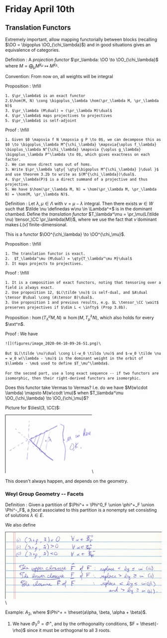 # Friday April 10th

## Translation Functors

Extremely important, allow mapping functorially between blocks (recalling $\OO = \bigoplus \OO_{\chi_\lambda}$) and in good situations gives an equivalence of categories.

Definition
: A *projection functor* $\pr_\lambda: \OO \to \OO_{\chi_\lambda}$ where $M = \bigoplus_\mu M^{\chi_\mu} \mapsto M^{\chi_\lambda}$.

Convention:
From now on, all weights will be integral

Proposition
:   \hfill

    1. $\pr_\lambda$ is an exact functor
    2.$\hom(M, N) \cong \bigoplus_\lambda \hom(\pr_\lambda M, \pr_\lambda N)$
    3. $\pr_\lambda (M\dual) = (\pr_\lambda M)\dual$
    4. $\pr_\lambda$ maps projectives to projectives
    5. $\pr_\lambda$ is self-adjoint

Proof
:   \hfill

    1. Given $0 \mapsvia f N \mapsvia g P \to 0$, we can decompose this as $0 \to \bigoplus_\lambda M^{\chi_\lambda} \mapsvia{\oplus f_\lambda} \bioplus_\lambda N^{\chi_\lambda} \mapsvia {\oplus g_\lambda} \bigoplus_\lambda P^\lambda \to 0$, which gives exactness on each factor.
    2. We can move direct sums out of homs.
    3. Write $\pr_\lambda \qty{ \qty{\bigoplus M^{\chi_\lambda} }\dual }$ and use theorem 3.2b to write as $(M^{\chi_\lambda})\dual$.
    4. $\pr_\lambda(P)$ is a direct summand of a projective and thus projective.
    5. We have $\hom(\pr_\lambda M, N) = \hom(\pr_\lambda M, \pr_\lambda N) = \hom(M, \pr_\lambda N)$.

Definition
:   Let $\lambda, \mu \in \Lambda$ with $\nu = \mu - \lambda$ integral.
    Then there exists $w\in W$ such that $\tilde \nu \definedas w\nu \in \Lambda^+$ is in the dominant chambed.
    Define the *translation functor* $T_\lambda^\mu = \pr_\mu(L(\tilde \nu) \tensor_\CC \pr_\lambda(M))$, where we use the fact that $\tilde \nu$ dominant makes $L(\tilde \nu)$ finite-dimensional.

This is a functor $\OO^{\chi_\lambda} \to \OO^{\chi_\mu}$.

Proposition
:   \hfill

    1. The translation functor is exact.
    2.  $T_\lambda^\mu (M\dual) = \qty{T_\lambda^\mu M}\dual$
    3. It maps projects to projectives.

Proof
:   \hfill

    1. It is a composition of exact functors, noting that tensoring over a field is always exact.
    2. Use proposition 12, $L(\tilde \nu)$ is self-dual, and $A\dual \tensor B\dual \cong (A\tensor B)\dual$.
    3. Use proposition 1 and previous results, e.g. $L \tensor_\CC \wait$ preserves projectives if $\dim L < \infty$ (Prop 3.8b).

Proposition
: $\hom(T_\lambda^\mu M, N) \cong \hom(M, T_\mu^\lambda N)$, which also holds for every $\ext^n$.


Proof
:   We have

    ![](figures/image_2020-04-10-09-26-51.png)\

    But $L(\tilde \nu)\dual \cong L(-w_0 \tilda \nu)$ and $-w_0 \tilde \nu = w_0 w(\lambda - \mu)$ is the dominant weight in the orbit of $\lambda - \mu$ used to define $T_\mu^\lambda$.

    For the second part, use a long exact sequence -- if two functors are isomorphic, then their right-derived functors are isomorphic.

Does this functor take Vermas to Vermas?
I.e. do we have $M(w\cdot \lambda) \mapsto M(w\codt \mu)$ when $T_\lambda^\mu \OO_{\chi_\lambda} \to \OO_{\chi_\mu}$?


Picture for $\liesl(3, \CC)$:

![](figures/image_2020-04-10-09-32-13.png)\

This doesn't always happen, and depends on the geometry.

### Weyl Group Geometry -- Facets

Definition
: Given a partition of $\Phi^+ = \Phi^0_F \union \phi^+_F \union \Phi^-_F$, a *facet* associated to this partition is a nonempty set consisting of solutions $\lambda \in E$.

We also define

![](figures/image_2020-04-10-09-36-18.png)\

Example:
$A_2$, where $\Phi^+ = \theset{a\lpha, \beta, \alpha + \beta}$.

1. We have $\Phi_F^0 = \Phi^+$, and by the orthogonality conditions, $F = \theset{-\rho}$ since it must be orthogonal to all 3 roots.

